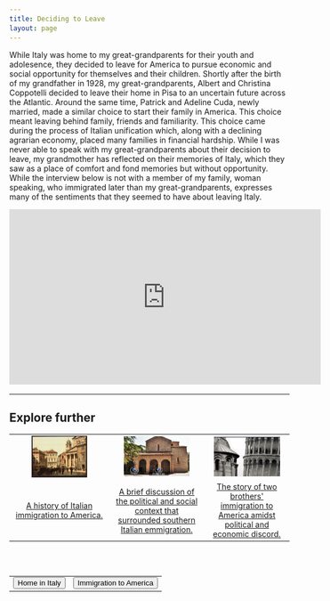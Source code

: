 ```yaml
---
title: Deciding to Leave
layout: page
---
```


While Italy was home to my great-grandparents for their youth and adolesence, they decided to leave for America to pursue economic and social opportunity for themselves and their children.  Shortly after the birth of my grandfather in 1928, my great-grandparents, Albert and Christina Coppotelli decided to leave their home in Pisa to an uncertain future across the Atlantic.  Around the same time, Patrick and Adeline Cuda, newly married, made a similar choice to start their family in America.  This choice meant leaving behind family, friends and familiarity.  This choice came during the process of Italian unification which, along with a declining agrarian economy, placed many families in financial hardship.  While I was never able to speak with my great-grandparents about their decision to leave, my grandmother has reflected on their memories of Italy, which they saw as a place of comfort and fond memories but without opportunity.  While the interview below is not with a member of my family, woman speaking, who immigrated later than my great-grandparents, expresses many of the sentiments that they seemed to have about leaving Italy.

<center>
  <iframe width="560" height="315" src="https://www.youtube.com/embed/eQj_xjOMHs8" frameborder="0" allow="autoplay; encrypted-media" allowfullscreen></iframe>
</center>

---

## Explore further

<center>
<table style="width:100%">
  <tr>
    <td>
      <center>
       <img src="https://raw.githubusercontent.com/dmartin4/LATS-232/master/img/life_thumb.png" width="60%" height="60%"/>
     </center>
    </td>
    <td>
     <center>
       <img src="https://raw.githubusercontent.com/dmartin4/LATS-232/master/img/church_thumb.png" width="75%" height="75%"/>
     </center>
    </td>
    <td>
     <center>
       <img src="https://raw.githubusercontent.com/dmartin4/LATS-232/master/img/pisa_thumb.png" width="85%" height="85%"/>
     </center>
    </td>
  </tr>
  <tr>
    <td>
     <center>
      <a href="https://www.mtholyoke.edu/~molna22a/classweb/politics/Italianhistory.html#why">A history of Italian immigration to America.</a>
     </center>
    </td>
    <td>
     <center>
     <a href="http://www.pbs.org/destinationamerica/usim_wn_noflash_5.html">A brief discussion of the political and social context that surrounded southern Italian emmigration.</a>
     </center>
    </td>
    <td>
     <center>
     <a href="https://www.youtube.com/watch?v=NZNzCTQP2gI">The story of two brothers' immigration to America amidst political and economic discord.</a>
     </center>
    </td>
  </tr>
</table>
</center>

<br><br>

<center>
<table style="width:100%">
  <tr>
    <td>
      <div align="left">
       <a href="http://dmartin4.github.io/LATS-232/italy"><button name="button" onclick="http://dmartin4.github.io/LATS-232/italy">Home in Italy</button></a>
      </div>
    </td>
    <td>
     <div align="right">
      <a href="http://dmartin4.github.io/LATS-232/immigration"><button name="button" onclick="http://dmartin4.github.io/LATS-232/immigration">Immigration to America</button></a>
      </div>
    </td>
  </tr>
 </table>
 </center>
  
  

